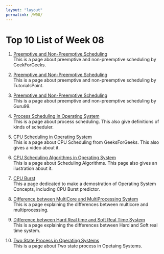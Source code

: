 ```yaml
---
layout: "layout"
permalink: /W08/
---
```


# Top 10 List of Week 08

1. [Preemptive and Non-Preemptive Scheduling](https://www.geeksforgeeks.org/preemptive-and-non-preemptive-scheduling/)<br>
This is a page about preemptive and non-preemptive scheduling by GeekForGeeks.

2. [Preemptive and Non-Preemptive Scheduling](https://www.tutorialspoint.com/preemptive-and-non-preemptive-scheduling)<br>
This is a page about preemptive and non-preemptive scheduling by TutorialsPoint.

3. [Preemptive and Non-Preemptive Scheduling](https://www.guru99.com/preemptive-vs-non-preemptive-scheduling.html)<br>
This is a page about preemptive and non-preemptive scheduling by Guru99.

4. [Process Scheduling in Operating System](https://www.tutorialspoint.com/operating_system/os_process_scheduling.htm)<br>
This is a page about process scheduling. This also give definitions of kinds of scheduler.

5. [CPU Scheduling in Operating System](https://www.geeksforgeeks.org/cpu-scheduling-in-operating-systems/)<br>
This is a page about CPU Scheduling from GeeksForGeeks. This also gives a video about it.

6. [CPU Scheduling Algorithms in Operating System](https://www.guru99.com/cpu-scheduling-algorithms.html)<br>
This is a page about Scheduling Algorithms. This page also gives an ilustration about it.

7. [CPU Burst](http://cpuburst.com/)<br>
This a page dedicated to make a demostration of Operating System Concepts, including CPU Burst predictor.

8. [Difference between MultiCore and MultiProcessing System](https://www.geeksforgeeks.org/difference-between-multicore-and-multiprocessor-system/)<br>
This is a page explaining the differences between multicore and multiprocessing.

9. [Difference between Hard Real time and Soft Real Time System](https://www.geeksforgeeks.org/difference-between-hard-real-time-and-soft-real-time-system/)<br>
This is a page explaining the differences between Hard and Soft real time system.

10. [Two State Process in Operating Systems](https://t4tutorials.com/two-state-process-model-in-operating-systems/)<br>
This is a page about Two state process in Opetaing Systems.

